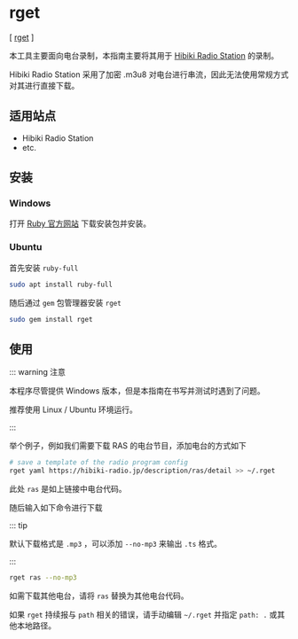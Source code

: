# rget

[ [rget](https://github.com/wasamas/rget) ]

本工具主要面向电台录制，本指南主要将其用于 [Hibiki Radio Station](http://hibiki-radio.jp/) 的录制。

Hibiki Radio Station 采用了加密 .m3u8 对电台进行串流，因此无法使用常规方式对其进行直接下载。

## 适用站点

- Hibiki Radio Station
- etc.

## 安装

### Windows

打开 [Ruby 官方网站](https://rubyinstaller.org/) 下载安装包并安装。

### Ubuntu

首先安装 `ruby-full` 

```bash
sudo apt install ruby-full
```

随后通过 `gem` 包管理器安装 `rget`

```bash
sudo gem install rget
```

## 使用

::: warning 注意

本程序尽管提供 Windows 版本，但是本指南在书写并测试时遇到了问题。

推荐使用 Linux / Ubuntu 环境运行。

:::

举个例子，例如我们需要下载 RAS 的电台节目，添加电台的方式如下

```bash
# save a template of the radio program config
rget yaml https://hibiki-radio.jp/description/ras/detail >> ~/.rget
```

此处 `ras` 是如上链接中电台代码。

随后输入如下命令进行下载

::: tip

默认下载格式是 `.mp3` ，可以添加 `--no-mp3` 来输出 `.ts` 格式。

:::

```bash
rget ras --no-mp3
```

如需下载其他电台，请将 `ras` 替换为其他电台代码。

如果 `rget` 持续报与 `path` 相关的错误，请手动编辑 `~/.rget` 并指定 `path: .` 或其他本地路径。
